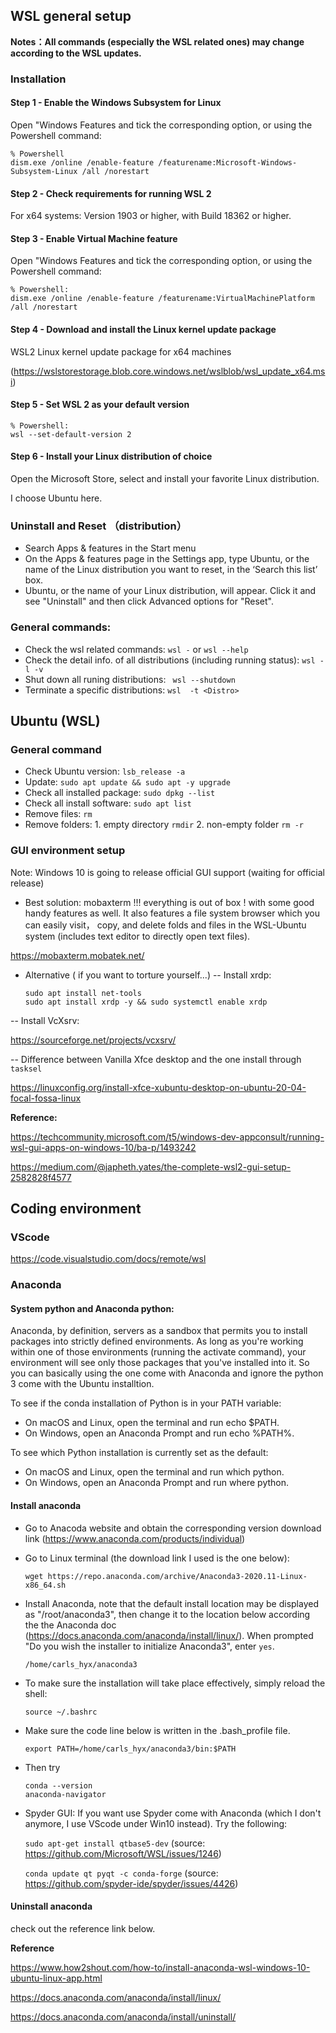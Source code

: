 ## WSL general setup

**Notes：All commands (especially the WSL related ones) may change according to the WSL updates.**

### Installation
#### Step 1 - Enable the Windows Subsystem for Linux
Open "Windows Features and tick the corresponding option, or using the Powershell command:
  ```
  % Powershell
  dism.exe /online /enable-feature /featurename:Microsoft-Windows-Subsystem-Linux /all /norestart
  ```

#### Step 2 - Check requirements for running WSL 2
For x64 systems: Version 1903 or higher, with Build 18362 or higher.

#### Step 3 - Enable Virtual Machine feature
Open "Windows Features and tick the corresponding option, or using the Powershell command:
  ```
  % Powershell: 
  dism.exe /online /enable-feature /featurename:VirtualMachinePlatform /all /norestart
  ```

#### Step 4 - Download and install the Linux kernel update package
WSL2 Linux kernel update package for x64 machines 

(https://wslstorestorage.blob.core.windows.net/wslblob/wsl_update_x64.msi)

#### Step 5 - Set WSL 2 as your default version
  ```
  % Powershell: 
  wsl --set-default-version 2
  ```

#### Step 6 - Install your Linux distribution of choice
Open the Microsoft Store, select and install your favorite Linux distribution.

I choose Ubuntu here. 


### Uninstall and Reset （distribution）
- Search Apps & features in the Start menu
- On the Apps & features page in the Settings app, type Ubuntu, or the name of the Linux distribution you want to reset, in the ‘Search this list’ box.
- Ubuntu, or the name of your Linux distribution, will appear. Click it and see "Uninstall" and then click Advanced options for "Reset".

### General commands:
- Check the wsl related commands: ```wsl -``` or ```wsl --help``` 
- Check the detail info. of all distributions (including running status): ```wsl -l -v```
- Shut down all runing distributions: ``` wsl --shutdown```
- Terminate a specific distributions: ```wsl  -t <Distro>```



## Ubuntu (WSL)
### General command
- Check Ubuntu version: ```lsb_release -a```
- Update: ```sudo apt update && sudo apt -y upgrade```
- Check all installed package: ```sudo dpkg --list```
- Check all install software: ```sudo apt list```
- Remove files: ```rm```
- Remove folders: 1. empty directory ```rmdir``` 2. non-empty folder ```rm -r ```

### GUI environment setup
Note: Windows 10 is going to release official GUI support (waiting for official release)

- Best solution: mobaxterm !!! everything is out of box ! with some good handy features as well. It also features a file system browser which you can easily visit， copy, and delete folds and files in the WSL-Ubuntu system (includes text editor to directly open text files).

https://mobaxterm.mobatek.net/

- Alternative ( if you want to torture yourself...)
-- Install xrdp:
  ```
  sudo apt install net-tools
  sudo apt install xrdp -y && sudo systemctl enable xrdp
  ```
-- Install VcXsrv: 

https://sourceforge.net/projects/vcxsrv/



-- Difference between Vanilla Xfce desktop and the one install through ```tasksel```

https://linuxconfig.org/install-xfce-xubuntu-desktop-on-ubuntu-20-04-focal-fossa-linux



**Reference:**

https://techcommunity.microsoft.com/t5/windows-dev-appconsult/running-wsl-gui-apps-on-windows-10/ba-p/1493242

https://medium.com/@japheth.yates/the-complete-wsl2-gui-setup-2582828f4577






## Coding environment

### VScode
https://code.visualstudio.com/docs/remote/wsl


### Anaconda
#### System python and Anaconda python:
Anaconda, by definition, servers as a sandbox that permits you to install packages into strictly defined environments. As long as you're working within one of those environments (running the activate command), your environment will see only those packages that you've installed into it.  So you can basically using the one come with Anaconda and ignore the python 3 come with the Ubuntu installtion.

To see if the conda installation of Python is in your PATH variable:
- On macOS and Linux, open the terminal and run echo $PATH.
- On Windows, open an Anaconda Prompt and run echo %PATH%.

To see which Python installation is currently set as the default:
- On macOS and Linux, open the terminal and run which python.
- On Windows, open an Anaconda Prompt and run where python.


#### Install anaconda
- Go to Anacoda website and obtain the corresponding version download link (https://www.anaconda.com/products/individual)
- Go to Linux terminal (the download link I used is the one below): 
  ```
  wget https://repo.anaconda.com/archive/Anaconda3-2020.11-Linux-x86_64.sh
  ```
- Install Anaconda, note that the default install location may be displayed as "/root/anaconda3", then change it to the location below according the the Anaconda doc (https://docs.anaconda.com/anaconda/install/linux/). When prompted "Do you wish the installer to initialize Anaconda3", enter ```yes```.
  ```
  /home/carls_hyx/anaconda3
  ```

- To make sure the installation will take place effectively, simply reload the shell:
  ```
  source ~/.bashrc
  ```

- Make sure the code line below is written in the .bash_profile file.
  ```
  export PATH=/home/carls_hyx/anaconda3/bin:$PATH
  ```
- Then try 
  ```
  conda --version
  anaconda-navigator
  ```
- Spyder GUI: If you want use  Spyder come with Anaconda (which I don't anymore, I use VScode under Win10 instead). Try the following:

  ```sudo apt-get install qtbase5-dev``` (source: https://github.com/Microsoft/WSL/issues/1246)
  
  ```conda update qt pyqt -c conda-forge``` (source: https://github.com/spyder-ide/spyder/issues/4426)
  
  
#### Uninstall anaconda
  check out the reference link below.







**Reference**

https://www.how2shout.com/how-to/install-anaconda-wsl-windows-10-ubuntu-linux-app.html

https://docs.anaconda.com/anaconda/install/linux/

https://docs.anaconda.com/anaconda/install/uninstall/








